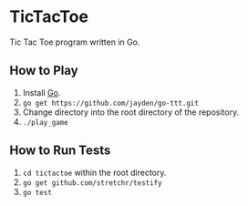 TicTacToe
=========

Tic Tac Toe program written in Go.

How to Play
-----

1. Install [Go](https://golang.org/doc/install).
2. `go get https://github.com/jayden/go-ttt.git`
3. Change directory into the root directory of the repository.
4. `./play_game`

How to Run Tests
-----

1. `cd tictactoe` within the root directory.
2. `go get github.com/stretchr/testify`
3. `go test`
